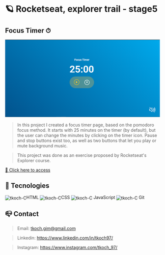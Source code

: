 # 🪐 Rocketseat, explorer trail - stage5
## Focus Timer ⏱


![preview](/github/preview.png)


> In this project I created a focus timer page, based on the pomodoro focus method. It starts with 25 minutes on the timer (by default), but the user can change the minutes by clicking on the timer icon. Pause and stop buttons exist too, as well as two buttons that let you play or mute background music.

> This project was done as an exercise proposed by Rocketseat's Explorer course. 

[🔗 Click here to access](https://tkoch97.github.io/focustimer/)

## 🔧 Tecnologies

<img align="center" alt="tkoch-C" height="30" width="40" src="https://cdn.jsdelivr.net/gh/devicons/devicon/icons/html5/html5-original.svg" />HTML <img align="center" alt="tkoch-C" height="30" width="40" src="https://cdn.jsdelivr.net/gh/devicons/devicon/icons/css3/css3-original.svg" />CSS <img align="center" alt="tkoch-C" height="30" width="40" src="https://cdn.jsdelivr.net/gh/devicons/devicon/icons/javascript/javascript-original.svg" /> JavaScript <img align="center" alt="tkoch-C" height="30" width="40" src="https://cdn.jsdelivr.net/gh/devicons/devicon/icons/git/git-original.svg" /> Git



## 📪 Contact


>Email: tkoch.gim@gmail.com

>Linkedin: https://www.linkedin.com/in/tkoch97/

>Instagram: https://www.instagram.com/tkoch_97/